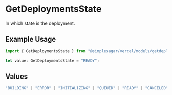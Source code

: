 # GetDeploymentsState

In which state is the deployment.

## Example Usage

```typescript
import { GetDeploymentsState } from "@simplesagar/vercel/models/getdeploymentsop.js";

let value: GetDeploymentsState = "READY";
```

## Values

```typescript
"BUILDING" | "ERROR" | "INITIALIZING" | "QUEUED" | "READY" | "CANCELED" | "DELETED"
```